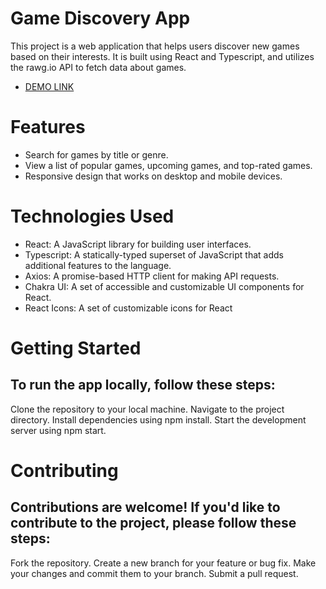 # Game Discovery App
This project is a web application that helps users discover new games based on their interests. It is built using React and Typescript, and utilizes the rawg.io API to fetch data about games.
- [DEMO LINK](https://game-discovery-app.vercel.app/)


# Features
- Search for games by title or genre.
- View a list of popular games, upcoming games, and top-rated games. 
- Responsive design that works on desktop and mobile devices.

# Technologies Used
- React: A JavaScript library for building user interfaces. 
- Typescript: A statically-typed superset of JavaScript that adds additional features to the language. 
- Axios: A promise-based HTTP client for making API requests. 
- Chakra UI: A set of accessible and customizable UI components for React. 
- React Icons: A set of customizable icons for React

# Getting Started
## To run the app locally, follow these steps:
Clone the repository to your local machine. 
Navigate to the project directory. 
Install dependencies using npm install. 
Start the development server using npm start. 

# Contributing
## Contributions are welcome! If you'd like to contribute to the project, please follow these steps:
Fork the repository. 
Create a new branch for your feature or bug fix. 
Make your changes and commit them to your branch. 
Submit a pull request. 
